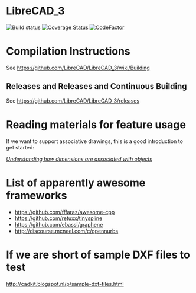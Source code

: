 LibreCAD_3
==========

![Build status](https://api.travis-ci.org/LibreCAD/LibreCAD_3.svg?branch=master) [![Coverage Status](https://coveralls.io/repos/github/LibreCAD/LibreCAD_3/badge.svg?branch=master)](https://coveralls.io/github/LibreCAD/LibreCAD_3?branch=master) [![CodeFactor](https://www.codefactor.io/repository/github/librecad/librecad_3/badge)](https://www.codefactor.io/repository/github/librecad/librecad_3)

Compilation Instructions
==========
See https://github.com/LibreCAD/LibreCAD_3/wiki/Building

Releases and Releases and Continuous Building 
----------
See https://github.com/LibreCAD/LibreCAD_3/releases


Reading materials for feature usage
=========

If we want to support associative drawings, this is a good introduction to get started:

[_Understanding how dimensions are associated with objects_](https://web.archive.org/web/20170318040619/http://www.ellenfinkelstein.com/acadblog/understanding-how-dimensions-are-associated-with-objects/)


List of apparently awesome frameworks
=========
* https://github.com/fffaraz/awesome-cpp
* https://github.com/retuxx/tinyspline
* https://github.com/ebassi/graphene
* http://discourse.mcneel.com/c/opennurbs

If we are short of sample DXF files to test
=========
http://cadkit.blogspot.nl/p/sample-dxf-files.html

